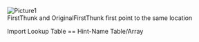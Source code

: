 ![Picture1](https://github.com/doryaro/CheatSheet/assets/79984448/7dd1b870-98a1-4964-9063-7935c0d0a0c6) \
FirstThunk and OriginalFirstThunk first point to the same location



Import Lookup Table == Hint-Name Table/Array

